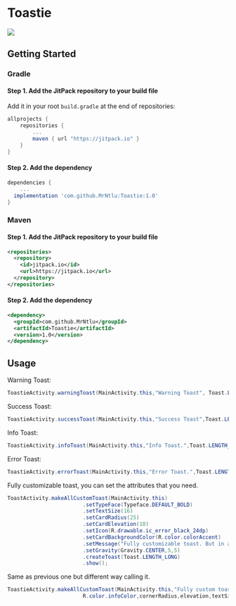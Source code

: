 # Toastie
[![](https://jitpack.io/v/MrNtlu/Toastie.svg)](https://jitpack.io/#MrNtlu/Toastie)

## Getting Started
### Gradle
#### **Step 1.** Add the JitPack repository to your build file
Add it in your root `build.gradle` at the end of repositories:

```gradle
allprojects {
	repositories {
		...
		maven { url "https://jitpack.io" }
	}
}
```
#### **Step 2.** Add the dependency

```gradle
dependencies {
	...
  implementation 'com.github.MrNtlu:Toastie:1.0'
}
```

### Maven
#### **Step 1.** Add the JitPack repository to your build file

```xml
<repositories>
  <repository>
    <id>jitpack.io</id>
    <url>https://jitpack.io</url>
  </repository>
</repositories>
```
#### **Step 2.** Add the dependency

```xml
<dependency>
  <groupId>com.github.MrNtlu</groupId>
  <artifactId>Toastie</artifactId>
  <version>1.0</version>
</dependency>
```

## Usage

Warning Toast:

```Java
ToastieActivity.warningToast(MainActivity.this,"Warning Toast", Toast.LENGTH_LONG).show();
```
Success Toast:

```Java
ToastieActivity.successToast(MainActivity.this,"Success Toast",Toast.LENGTH_LONG).show();
```
Info Toast:

```Java
ToastieActivity.infoToast(MainActivity.this,"Info Toast.",Toast.LENGTH_LONG).show();
```
Error Toast:

```Java
ToastieActivity.errorToast(MainActivity.this,"Error Toast.",Toast.LENGTH_LONG).show();
```
Fully customizable toast, you can set the attributes that you need.
```Java
ToastActivity.makeAllCustomToast(MainActivity.this)
                        .setTypeFace(Typeface.DEFAULT_BOLD)
                        .setTextSize(16)
                        .setCardRadius(25)
                        .setCardElevation(10)
                        .setIcon(R.drawable.ic_error_black_24dp)
                        .setCardBackgroundColor(R.color.colorAccent)
                        .setMessage("Fully customizable toast. But in a different way.")
                        .setGravity(Gravity.CENTER,5,5)
                        .createToast(Toast.LENGTH_LONG)
                        .show();
```
Same as previous one but different way calling it.

```Java
ToastieActivity.makeAllCustomToast(MainActivity.this,"Fully custom toast. Ugly as ... :)",R.drawable.ic_info_black_36dp,
                        R.color.infoColor,cornerRadius,elevation,textSize,Typeface.SANS_SERIF,Gravity.TOP, xOffset,yOffset,Toast.LENGTH_LONG).show();
```
